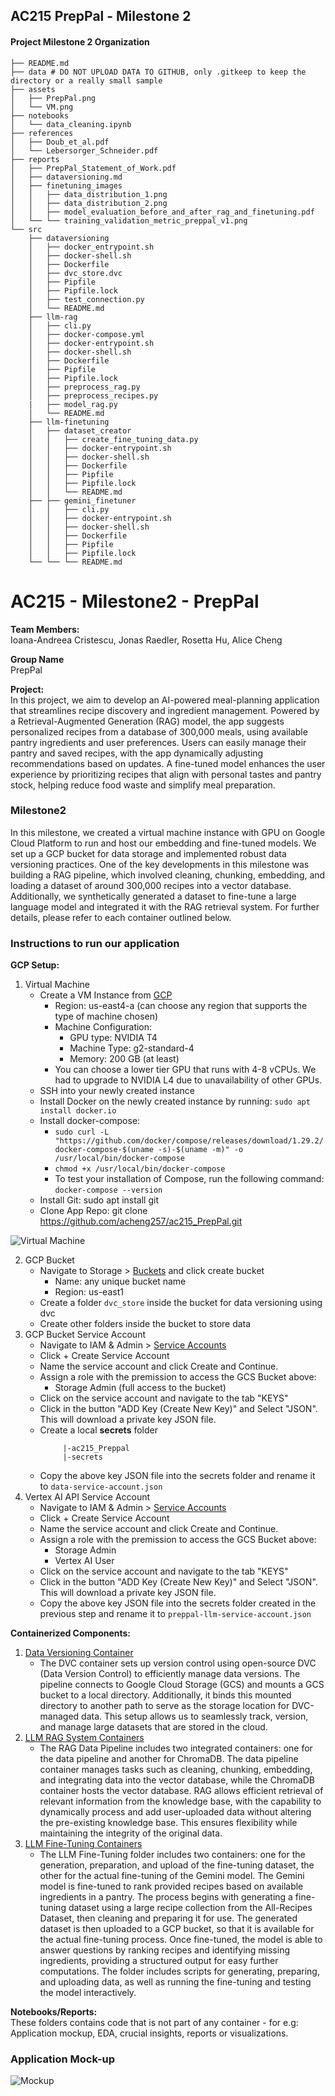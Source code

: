 ## AC215 PrepPal - Milestone 2

#### Project Milestone 2 Organization

```
├── README.md
├── data # DO NOT UPLOAD DATA TO GITHUB, only .gitkeep to keep the directory or a really small sample
├── assets
│   ├── PrepPal.png
│   └── VM.png
├── notebooks
│   └── data_cleaning.ipynb
├── references
│   ├── Doub_et_al.pdf
│   └── Lebersorger_Schneider.pdf
├── reports
│   ├── PrepPal_Statement_of_Work.pdf
│   ├── dataversioning.md
│   ├── finetuning_images
│   │   ├── data_distribution_1.png
│   │   ├── data_distribution_2.png
│   │   ├── model_evaluation_before_and_after_rag_and_finetuning.pdf
│   └── └── training_validation_metric_preppal_v1.png
└── src
    ├── dataversioning
    │   ├── docker_entrypoint.sh
    │   ├── docker-shell.sh
    │   ├── Dockerfile
    │   ├── dvc_store.dvc
    │   ├── Pipfile
    │   ├── Pipfile.lock
    │   ├── test_connection.py
    │   └── README.md
    ├── llm-rag
    │   ├── cli.py
    │   ├── docker-compose.yml
    │   ├── docker-entrypoint.sh
    │   ├── docker-shell.sh
    │   ├── Dockerfile
    │   ├── Pipfile
    │   ├── Pipfile.lock
    │   ├── preprocess_rag.py
    │   ├── preprocess_recipes.py
    |   ├── model_rag.py
    │   └── README.md
    ├── llm-finetuning
    │   ├── dataset_creator
    │   │   ├── create_fine_tuning_data.py
    │   │   ├── docker-entrypoint.sh
    │   │   ├── docker-shell.sh
    │   │   ├── Dockerfile
    │   │   ├── Pipfile
    │   │   ├── Pipfile.lock
    │   │   └── README.md
    ├── ├── gemini_finetuner
    │   │   ├── cli.py
    │   │   ├── docker-entrypoint.sh
    │   │   ├── docker-shell.sh
    │   │   ├── Dockerfile
    │   │   ├── Pipfile
    │   │   ├── Pipfile.lock
    └── └── └── README.md
```

# AC215 - Milestone2 - PrepPal

**Team Members:** <br>
Ioana-Andreea Cristescu, Jonas Raedler, Rosetta Hu, Alice Cheng

**Group Name** <br>
PrepPal

**Project:** <br>
In this project, we aim to develop an AI-powered meal-planning application that streamlines recipe discovery and ingredient management. Powered by a Retrieval-Augmented Generation (RAG) model, the app suggests personalized recipes from a database of 300,000 meals, using available pantry ingredients and user preferences. Users can easily manage their pantry and saved recipes, with the app dynamically adjusting recommendations based on updates. A fine-tuned model enhances the user experience by prioritizing recipes that align with personal tastes and pantry stock, helping reduce food waste and simplify meal preparation.

### Milestone2

In this milestone, we created a virtual machine instance with GPU on Google Cloud Platform to run and host our embedding and fine-tuned models. We set up a GCP bucket for data storage and implemented robust data versioning practices. One of the key developments in this milestone was building a RAG pipeline, which involved cleaning, chunking, embedding, and loading a dataset of around 300,000 recipes into a vector database. Additionally, we synthetically generated a dataset to fine-tune a large language model and integrated it with the RAG retrieval system. For further details, please refer to each container outlined below.

### Instructions to run our application 

**GCP Setup:** <br>
1. Virtual Machine 
   * Create a VM Instance from [GCP](https://console.cloud.google.com/compute/instances)
      - Region: us-east4-a (can choose any region that supports the type of machine chosen)
      - Machine Configuration:
         - GPU type: NVIDIA T4
         - Machine Type: g2-standard-4
         - Memory: 200 GB (at least)
      - You can choose a lower tier GPU that runs with 4-8 vCPUs. We had to upgrade to NVIDIA L4 due to unavailability of other GPUs.
   * SSH into your newly created instance
   * Install Docker on the newly created instance by running: `sudo apt install docker.io`
   * Install docker-compose: 
      - `sudo curl -L "https://github.com/docker/compose/releases/download/1.29.2/docker-compose-$(uname -s)-$(uname -m)" -o /usr/local/bin/docker-compose`
      - `chmod +x /usr/local/bin/docker-compose`
      - To test your installation of Compose, run the following command: `docker-compose --version`
   * Install Git: sudo apt install git
   * Clone App Repo: git clone https://github.com/acheng257/ac215_PrepPal.git

![Virtual Machine](./assets/VM.png)

2. GCP Bucket
    * Navigate to Storage > [Buckets](https://console.cloud.google.com/storage/browser) and click create bucket
        - Name: any unique bucket name
        - Region: us-east1
    * Create a folder `dvc_store` inside the bucket for data versioning using dvc
    * Create other folders inside the bucket to store data
3. GCP Bucket Service Account
    * Navigate to IAM & Admin > [Service Accounts](https://console.cloud.google.com/iam-admin/serviceaccounts)
    * Click + Create Service Account
    * Name the service account and click Create and Continue.
    * Assign a role with the premission to access the GCS Bucket above:
      - Storage Admin (full access to the bucket)
    * Click on the service account and navigate to the tab "KEYS"
    * Click in the button "ADD Key (Create New Key)" and Select "JSON". This will download a private key JSON file.
    * Create a local **secrets** folder
      ```
           |-ac215_Preppal
           |-secrets
        ```
    * Copy the above key JSON file into the secrets folder and rename it to `data-service-account.json`
4. Vertex AI API Service Account 
    * Navigate to IAM & Admin > [Service Accounts](https://console.cloud.google.com/iam-admin/serviceaccounts)
    * Click + Create Service Account
    * Name the service account and click Create and Continue.
    * Assign a role with the premission to access the GCS Bucket above:
      - Storage Admin 
      - Vertex AI User
    * Click on the service account and navigate to the tab "KEYS"
    * Click in the button "ADD Key (Create New Key)" and Select "JSON". This will download a private key JSON file.
    * Copy the above key JSON file into the secrets folder created in the previous step and rename it to `preppal-llm-service-account.json`


**Containerized Components:** <br>
1. [Data Versioning Container](./src/dataversioning/README.md)
    * The DVC container sets up version control using open-source DVC (Data Version Control) to efficiently manage data versions. The pipeline connects to Google Cloud Storage (GCS) and mounts a GCS bucket to a local directory. Additionally, it binds this mounted directory to another path to serve as the storage location for DVC-managed data. This setup allows us to seamlessly track, version, and manage large datasets that are stored in the cloud.
2. [LLM RAG System Containers](./src/llm-rag/README.md)
   * The RAG Data Pipeline includes two integrated containers: one for the data pipeline and another for ChromaDB. The data pipeline container manages tasks such as cleaning, chunking, embedding, and integrating data into the vector database, while the ChromaDB container hosts the vector database. RAG allows efficient retrieval of relevant information from the knowledge base, with the capability to dynamically process and add user-uploaded data without altering the pre-existing knowledge base. This ensures flexibility while maintaining the integrity of the original data.
3. [LLM Fine-Tuning Containers](./src/llm-finetuning/README.md)
    * The LLM Fine-Tuning folder includes two containers: one for the generation, preparation, and upload of the fine-tuning dataset, the other for the actual fine-tuning of the Gemini model. The Gemini model is fine-tuned to rank provided recipes based on available ingredients in a pantry. The process begins with generating a fine-tuning dataset using a large recipe collection from the All-Recipes Dataset, then cleaning and preparing it for use. The generated dataset is then uploaded to a GCP bucket, so that it is available for the actual fine-tuning process. Once fine-tuned, the model is able to answer questions by ranking recipes and identifying missing ingredients, providing a structured output for easy further computations. The folder includes scripts for generating, preparing, and uploading data, as well as running the fine-tuning and testing the model interactively.






**Notebooks/Reports:** <br>
These folders contains code that is not part of any container - for e.g: Application mockup, EDA, crucial insights, reports or visualizations.

### Application Mock-up
![Mockup](./assets/PrepPal.png)
